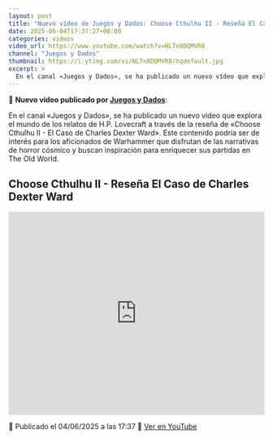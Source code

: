 ```yaml
---
layout: post
title: "Nuevo vídeo de Juegos y Dados: Choose Cthulhu II - Reseña El Caso de Charles Dexter Ward"
date: 2025-06-04T17:37:27+00:00
categories: videos
video_url: https://www.youtube.com/watch?v=NLTn8DQMVR8
channel: "Juegos y Dados"
thumbnail: https://i.ytimg.com/vi/NLTn8DQMVR8/hqdefault.jpg
excerpt: >
  En el canal «Juegos y Dados», se ha publicado un nuevo vídeo que explora el mundo de los relatos de H.P. Lovecraft a través de la reseña de «Choose Cthulhu II - El Caso de Charles Dexter Ward». Este contenido podría ser de interés para los aficionados de Warhammer que disfrutan de las narrativas de horror cósmico y buscan inspiración para enriquecer sus partidas en The Old World.
---
```


🎥 **Nuevo vídeo publicado por [Juegos y Dados](https://www.youtube.com/channel/UCKYcuuzvrqrPobA1poIhOBw)**:

En el canal «Juegos y Dados», se ha publicado un nuevo vídeo que explora el mundo de los relatos de H.P. Lovecraft a través de la reseña de «Choose Cthulhu II - El Caso de Charles Dexter Ward». Este contenido podría ser de interés para los aficionados de Warhammer que disfrutan de las narrativas de horror cósmico y buscan inspiración para enriquecer sus partidas en The Old World.

## Choose Cthulhu II - Reseña El Caso de Charles Dexter Ward

<iframe width="100%" height="400" src="https://www.youtube.com/embed/NLTn8DQMVR8" frameborder="0" allowfullscreen></iframe>

📅 Publicado el 04/06/2025 a las 17:37
🔗 [Ver en YouTube](https://www.youtube.com/watch?v=NLTn8DQMVR8)
